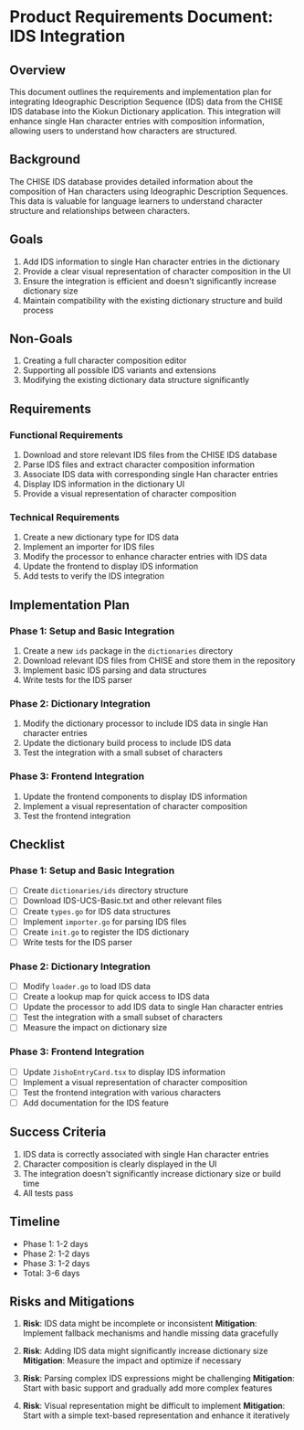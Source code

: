 # Product Requirements Document: IDS Integration

## Overview
This document outlines the requirements and implementation plan for integrating Ideographic Description Sequence (IDS) data from the CHISE IDS database into the Kiokun Dictionary application. This integration will enhance single Han character entries with composition information, allowing users to understand how characters are structured.

## Background
The CHISE IDS database provides detailed information about the composition of Han characters using Ideographic Description Sequences. This data is valuable for language learners to understand character structure and relationships between characters.

## Goals
1. Add IDS information to single Han character entries in the dictionary
2. Provide a clear visual representation of character composition in the UI
3. Ensure the integration is efficient and doesn't significantly increase dictionary size
4. Maintain compatibility with the existing dictionary structure and build process

## Non-Goals
1. Creating a full character composition editor
2. Supporting all possible IDS variants and extensions
3. Modifying the existing dictionary data structure significantly

## Requirements

### Functional Requirements
1. Download and store relevant IDS files from the CHISE IDS database
2. Parse IDS files and extract character composition information
3. Associate IDS data with corresponding single Han character entries
4. Display IDS information in the dictionary UI
5. Provide a visual representation of character composition

### Technical Requirements
1. Create a new dictionary type for IDS data
2. Implement an importer for IDS files
3. Modify the processor to enhance character entries with IDS data
4. Update the frontend to display IDS information
5. Add tests to verify the IDS integration

## Implementation Plan

### Phase 1: Setup and Basic Integration
1. Create a new `ids` package in the `dictionaries` directory
2. Download relevant IDS files from CHISE and store them in the repository
3. Implement basic IDS parsing and data structures
4. Write tests for the IDS parser

### Phase 2: Dictionary Integration
1. Modify the dictionary processor to include IDS data in single Han character entries
2. Update the dictionary build process to include IDS data
3. Test the integration with a small subset of characters

### Phase 3: Frontend Integration
1. Update the frontend components to display IDS information
2. Implement a visual representation of character composition
3. Test the frontend integration

## Checklist

### Phase 1: Setup and Basic Integration
- [ ] Create `dictionaries/ids` directory structure
- [ ] Download IDS-UCS-Basic.txt and other relevant files
- [ ] Create `types.go` for IDS data structures
- [ ] Implement `importer.go` for parsing IDS files
- [ ] Create `init.go` to register the IDS dictionary
- [ ] Write tests for the IDS parser

### Phase 2: Dictionary Integration
- [ ] Modify `loader.go` to load IDS data
- [ ] Create a lookup map for quick access to IDS data
- [ ] Update the processor to add IDS data to single Han character entries
- [ ] Test the integration with a small subset of characters
- [ ] Measure the impact on dictionary size

### Phase 3: Frontend Integration
- [ ] Update `JishoEntryCard.tsx` to display IDS information
- [ ] Implement a visual representation of character composition
- [ ] Test the frontend integration with various characters
- [ ] Add documentation for the IDS feature

## Success Criteria
1. IDS data is correctly associated with single Han character entries
2. Character composition is clearly displayed in the UI
3. The integration doesn't significantly increase dictionary size or build time
4. All tests pass

## Timeline
- Phase 1: 1-2 days
- Phase 2: 1-2 days
- Phase 3: 1-2 days
- Total: 3-6 days

## Risks and Mitigations
1. **Risk**: IDS data might be incomplete or inconsistent
   **Mitigation**: Implement fallback mechanisms and handle missing data gracefully

2. **Risk**: Adding IDS data might significantly increase dictionary size
   **Mitigation**: Measure the impact and optimize if necessary

3. **Risk**: Parsing complex IDS expressions might be challenging
   **Mitigation**: Start with basic support and gradually add more complex features

4. **Risk**: Visual representation might be difficult to implement
   **Mitigation**: Start with a simple text-based representation and enhance it iteratively
